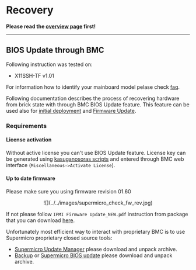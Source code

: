 # Recovery

**Please read the [overview page](../overview) first!**

---

## BIOS Update through BMC

Following instruction was tested on:

* X11SSH-TF v1.01

For information how to identify your mainboard model pelase check
[faq](../faq/#how-to-identify-my-mainboard-model).

Following documentation describes the process of recovering hardware from brick
state with through BMC BIOS Update feature. This feature can be used also for
[initial deployment](../initial-deployment) and [Firmware
Update](../firmware-update).

### Requirements

#### License activation

Without active license you can't use BIOS Update feature. License key can be
generated using [kasuganosoras
scripts](https://github.com/kasuganosoras/SuperMicro-IPMI-LicenseGenerator) and
entered through BMC web interface (`Miscellaneous->Activate License`).

#### Up to date firmware

Please make sure you using firmware revision 01.60
<center>
![](../../images/supermicro_check_fw_rev.jpg)
</center>

If not please follow `IPMI Firmware Update_NEW.pdf` instruction from package
that you can download
[here](https://www.supermicro.com/en/support/resources/downloadcenter/firmware/MBD-X11SSH-TF/BMC).

Unfortunately most efficient way to interact with proprietary BMC is to use
Supermicro proprietary closed source tools:

* [Supermicro Update
  Manager](https://www.supermicro.com/en/solutions/management-software/supermicro-update-manager)
   please download and unpack archive.
* [Backup](../../../dasharo-tools-suite/documentation/#bios-backup) or
  [Supermicro BIOS
  update](https://www.supermicro.com/en/support/resources/downloadcenter/firmware/MBD-X11SSH-TF/BIOS)
   please download and unpack archive.
